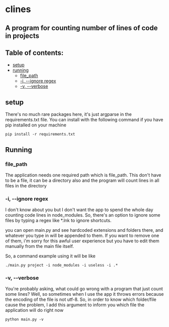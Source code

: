 # clines

## A program for counting number of lines of code in projects

## Table of contents: 
- [setup](#setup)
- [running](#running)
    - [file_path](#file_path)
    - [-i, --ignore regex](#i---ignore-regex)
    - [-v, --verbose](#v---verbose)

## setup

There's no much rare packages here, it's just argparse in the requirements.txt file. You can install with the following command if you have pip installed on your machine

    pip install -r requirements.txt

## Running

### file_path

The application needs one required path which is file_path. This don't have to be a file, it can be a directory also and the program will count lines in all files in the directory

### -i, --ignore regex

I don't know about you but I don't want the app to spend the whole day counting code lines in node_modules. So, there's an option to ignore some files by typing a regex like *.lnk to ignore shortcuts. 

you can open main.py and see hardcoded extensions and folders there, and whatever you type in will be appended to them. If you want to remove one of them, i'm sorry for this awful user experience but you have to edit them manually from the main file itself.

So, a command example using it will be like

    ./main.py project -i node_modules -i useless -i .*

### -v, --verbose

You're probably asking, what could go wrong with a program that just count some lines? Well, so sometimes when I use the app it throws errors because the encoding of the file is not utf-8. So, in order to know which folder/file cause the problem, I add this argument to inform you which file the application will do right now

    python main.py -v

